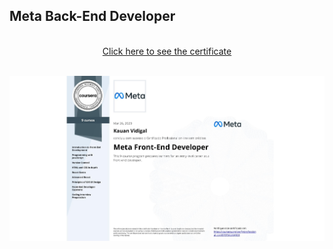 ## Meta Back-End Developer
<p align="center">
<br/>
<a href="https://www.coursera.org/account/accomplishments/specialization/certificate/BKVQGU2TQFC5" target="_blank">Click here to see the certificate</a>
</p>
<br/>
<img  href="https://www.coursera.org/account/accomplishments/specialization/certificate/BKVQGU2TQFC5" align="center" src="./Certificate.jpg" alt="Meta Back-End Developer"/>